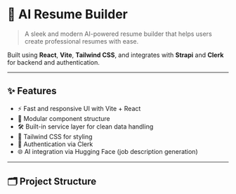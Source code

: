 # 🧠 AI Resume Builder

> A sleek and modern AI-powered resume builder that helps users create professional resumes with ease.

Built using **React**, **Vite**, **Tailwind CSS**, and integrates with **Strapi** and **Clerk** for backend and authentication.

---

## ✨ Features

- ⚡️ Fast and responsive UI with Vite + React
- 🧩 Modular component structure
- 🛠️ Built-in service layer for clean data handling
- 🎨 Tailwind CSS for styling
- 🔐 Authentication via Clerk
- 🌐 AI integration via Hugging Face (job description generation)

---

## 🗂️ Project Structure

